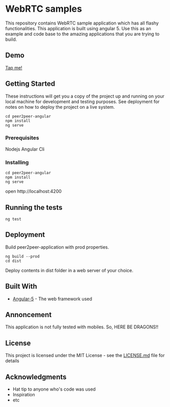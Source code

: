 # WebRTC samples

This repository contains WebRTC sample application which has all flashy functionalities. This application is built using angular 5. Use this as an example and code base to the amazing applications that you are trying to build.

## Demo

[Tap me!](https://ptp.mroads.com/samples/)

## Getting Started

These instructions will get you a copy of the project up and running on your local machine for development and testing purposes. See deployment for notes on how to deploy the project on a live system.

```
cd peer2peer-angular
npm install
ng serve
```


### Prerequisites

Nodejs
Angular Cli


### Installing

```
cd peer2peer-angular
npm install
ng serve
```

 open http://localhost:4200

## Running the tests

```
ng test
```
## Deployment

Build peer2peer-application with prod properties.

```
ng build --prod
cd dist
```
Deploy contents in dist folder in a web server of your choice.


## Built With

* [Angular-5](https://angular.io/) - The web framework used


## Annoncement

This application is not fully tested with mobiles. So, HERE BE DRAGONS!!

## License

This project is licensed under the MIT License - see the [LICENSE.md](LICENSE.md) file for details

## Acknowledgments

* Hat tip to anyone who's code was used
* Inspiration
* etc
